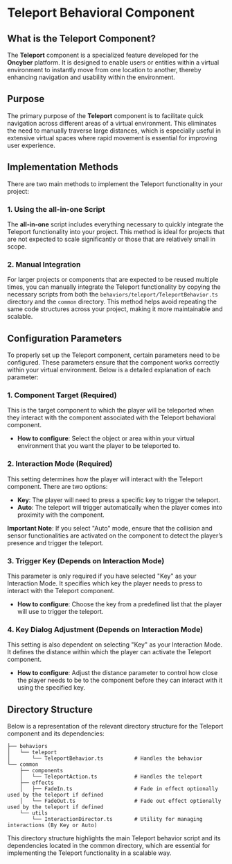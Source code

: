 # Teleport Behavioral Component

## What is the Teleport Component?

The **Teleport** component is a specialized feature developed for the **Oncyber** platform. It is designed to enable users or entities within a virtual environment to instantly move from one location to another, thereby enhancing navigation and usability within the environment.

## Purpose

The primary purpose of the **Teleport** component is to facilitate quick navigation across different areas of a virtual environment. This eliminates the need to manually traverse large distances, which is especially useful in extensive virtual spaces where rapid movement is essential for improving user experience.

## Implementation Methods

There are two main methods to implement the Teleport functionality in your project:

### 1. Using the **all-in-one** Script

The **all-in-one** script includes everything necessary to quickly integrate the Teleport functionality into your project. This method is ideal for projects that are not expected to scale significantly or those that are relatively small in scope.

### 2. Manual Integration

For larger projects or components that are expected to be reused multiple times, you can manually integrate the Teleport functionality by copying the necessary scripts from both the `behaviors/teleport/TeleportBehavior.ts` directory and the `common` directory. This method helps avoid repeating the same code structures across your project, making it more maintainable and scalable.

## Configuration Parameters

To properly set up the Teleport component, certain parameters need to be configured. These parameters ensure that the component works correctly within your virtual environment. Below is a detailed explanation of each parameter:

### 1. **Component Target** (Required)

This is the target component to which the player will be teleported when they interact with the component associated with the Teleport behavioral component.

- **How to configure**: Select the object or area within your virtual environment that you want the player to be teleported to.

### 2. **Interaction Mode** (Required)

This setting determines how the player will interact with the Teleport component. There are two options:

- **Key**: The player will need to press a specific key to trigger the teleport.
- **Auto**: The teleport will trigger automatically when the player comes into proximity with the component.

**Important Note**: If you select "Auto" mode, ensure that the collision and sensor functionalities are activated on the component to detect the player’s presence and trigger the teleport.

### 3. **Trigger Key** (Depends on Interaction Mode)

This parameter is only required if you have selected "Key" as your Interaction Mode. It specifies which key the player needs to press to interact with the Teleport component.

- **How to configure**: Choose the key from a predefined list that the player will use to trigger the teleport.

### 4. **Key Dialog Adjustment** (Depends on Interaction Mode)

This setting is also dependent on selecting "Key" as your Interaction Mode. It defines the distance within which the player can activate the Teleport component.

- **How to configure**: Adjust the distance parameter to control how close the player needs to be to the component before they can interact with it using the specified key.

## Directory Structure

Below is a representation of the relevant directory structure for the Teleport component and its dependencies:

```plaintext
├── behaviors
│   └── teleport
│       └── TeleportBehavior.ts          # Handles the behavior
└── common
    ├── components
    │   └── TeleportAction.ts            # Handles the teleport
    ├── effects
    │   ├── FadeIn.ts                    # Fade in effect optionally used by the teleport if defined
    │   └── FadeOut.ts                   # Fade out effect optionally used by the teleport if defined
    └── utils
        └── InteractionDirector.ts       # Utility for managing interactions (By Key or Auto)
```

This directory structure highlights the main Teleport behavior script and its dependencies located in the common directory, which are essential for implementing the Teleport functionality in a scalable way.
